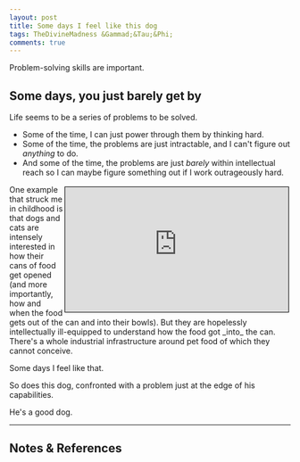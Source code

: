 ```yaml
---
layout: post
title: Some days I feel like this dog
tags: TheDivineMadness &Gammad;&Tau;&Phi;
comments: true
---
```


Problem-solving skills are important.  


## Some days, you just barely get by  

Life seems to be a series of problems to be solved.  
- Some of the time, I can just power through them by thinking hard.  
- Some of the time, the problems are just intractable, and I can't figure out _anything_
  to do.  
- And some of the time, the problems are just _barely_ within intellectual reach so I can
  maybe figure something out if I work outrageously hard.  

<iframe width="400" height="224" src="https://www.youtube.com/embed/m_CrIu01SnM" allow="accelerometer; encrypted-media; gyroscope; picture-in-picture" allowfullscreen style="float: right; margin: 3px 3px 3px 3px; border: 1px solid #000000;"></iframe>
One example that struck me in childhood is that dogs and cats are intensely interested in
how their cans of food get opened (and more importantly, how and when the food gets out of the can
and into their bowls).  But they are hopelessly intellectually ill-equipped to understand
how the food got _into_ the can.  There's a whole industrial infrastructure around pet
food of which they cannot conceive.  

Some days I feel like that.  

So does this dog, confronted with a problem just at the edge of his capabilities.  

He's a good dog.  

---

## Notes &amp; References  

<!--
<sup id="fn1a">[[1]](#fn1)</sup>
<a id="fn1">1</a>: [↩](#fn1a)  
<img src="{{ site.baseurl }}/images/***" width="400" height="***" alt="***" title = "***" style="float: right; margin: 3px 3px 3px 3px; border: 1px solid #000000;">
<iframe width="400" height="224" src="***" allow="accelerometer; encrypted-media; gyroscope; picture-in-picture" allowfullscreen style="float: right; margin: 3px 3px 3px 3px; border: 1px solid #000000;"></iframe>
-->

